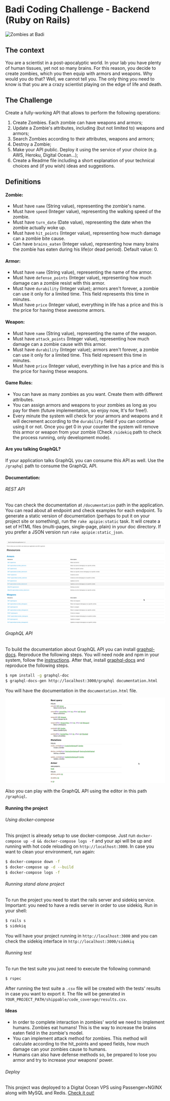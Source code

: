 # Badi Coding Challenge - Backend (Ruby on Rails)
![Zombies at Badi](https://user-images.githubusercontent.com/4199523/33260366-e54216aa-d35f-11e7-8442-8d9e1cd67d88.jpg)

## The context
You are a scientist in a post-apocalyptic world. In your lab you have plenty of human tissues, yet not so many brains. For this reason, you decide to create zombies, which you then equip with armors and weapons. Why would you do that? Well, we cannot tell you. The only thing you need to know is that you are a crazy scientist playing on the edge of life and death.

## The Challenge

Create a fully-working API that allows to perform the following operations:

1. Create Zombies. Each zombie can have weapons and armors;
2. Update a Zombie's attributes, including (but not limited to) weapons and armors;
4. Search Zombies according to their attributes, weapons and armors;
3. Destroy a Zombie;
5. Make your API public. Deploy it using the service of your choice (e.g. AWS, Heroku, Digital Ocean...);
6. Create a Readme file including a short explanation of your technical choices and (if you wish) ideas and suggestions.

## Definitions
#### Zombie:
* Must have ```name``` (String value), representing the zombie's name.
* Must have ```speed``` (Integer value), representing the walking speed of the zombie.
* Must have ```turn_date``` (Date value), representing the date when the zombie actually woke up.
* Must have ```hit_points``` (Integer value), representing how much damage can a zombie bite cause.
* Can have ```brains_eaten``` (Integer value), representing how many brains the zombie has eaten during his life(or dead period). Default value: 0.

#### Armor:
* Must have ```name``` (String value), representing the name of the armor.
* Must have ```defense_points``` (Integer value), representing how much damage can a zombie resist with this armor.
* Must have ```durability``` (Integer value); armors aren't forever, a zombie can use it only for a limited time. This field represents this time in minutes.
* Must have ```price``` (Integer value), everything in life has a price and this is the price for having these awesome armors.

#### Weapon:
* Must have ```name``` (String value), representing the name of the weapon.
* Must have ```attack_points``` (Integer value), representing how much damage can a zombie cause with this armor.
* Must have ```durability``` (Integer value); armors aren't forever, a zombie can use it only for a limited time. This field represent this time in minutes.
* Must have ```price``` (Integer value), everything in live has a price and this is the price for having these weapons.

#### Game Rules:
* You can have as many zombies as you want. Create them with different attributes.
* You can assign armors and weapons to your zombies as long as you pay for them (future implementation, so enjoy now, It's for free!).
* Every minute the system will check for your armors and weapons and it will decrement according to the ```durability``` field if you can continue using it or not. Once you get 0 in your counter the system will remove this armor or weapon from your zombie (Check `/sidekiq` path to check the process running, only development mode).

#### Are you talking GraphQL?
If your application talks GraphQL you can consume this API as well.
Use the `/graphql` path to consume the GraphQL API.

#### Documentation:
###### REST API
You can check the documentation at `/documentation` path in the application. You can read about all endpoint and check examples for each endpoint.
To generate a static version of documentation (perhaps to put it on your project site or something), run the `rake apipie:static` task. It will create a set of HTML files (multi-pages, single-page, plain) in your doc directory. If you prefer a JSON version run `rake apipie:static_json`.

![Rest API](images/rest_api.png "Documentation Example")
###### GraphQL API
To build the documentation about GraphQL API you can install [graphql-docs](https://github.com/gjtorikian/graphql-docs). Reproduce the following steps.
You will need node and npm in your system, follow the [instructions](https://www.npmjs.com/get-npm). After that, install [graphql-docs](https://github.com/gjtorikian/graphql-docs) and reproduce the following steps.
```bash
$ npm install -g graphql-doc
$ graphql-docs-gen http://localhost:3000/graphql documentation.html
```
You will have the documentation in the `documentation.html` file.

![Graphql API](images/graphql_api.png "Documentation Example")

Also you can play with the GraphQL API using the editor in this path `/graphiql`.

#### Running the project
###### Using docker-compose
This project is already setup to use docker-compose. Just run `docker-compose up -d && docker-compose logs -f` and your api will be up and running with hot code reloading on `http://localhost:3000`.
In case you want to clean your environment, run again:
```bash
$ docker-compose down -f
$ docker-compose up -d --build
$ docker-compose logs -f
```

###### Running stand alone project
To run the project you need to start the rails server and sidekiq service. Important: you need to have a redis server in order to use sidekiq.
Run in your shell:
```bash
$ rails s
$ sidekiq
```
You will have your project running in `http://localhost:3000` and you can check the sidekiq interface in `http://localhost:3000/sidekiq`

###### Running test
To run the test suite you just need to execute the following command:
```bash
$ rspec
```
After running the test suite a `.csv` file will be created with the tests' results in case you want to export it. The file will be generated in `YOUR_PROJECT_PATH/shippable/code_coverage/results.csv`.

#### Ideas
* In order to complete interaction in zombies' world we need to implement humans. Zombies eat humans! This is the way to increase the brains eaten field in the zombie's model.
* You can implement attack method for zombies. This method will calculate according to the hit_points and speed fields, how much damage can  your zombies cause to humans.
* Humans can also have defense methods so, be prepared to lose you armor and try to increase your weapons' power.

###### Deploy
This project was deployed to a Digital Ocean VPS using Passenger+NGINX along with MySQL and Redis.
[Check it out!](http://162.243.216.130)